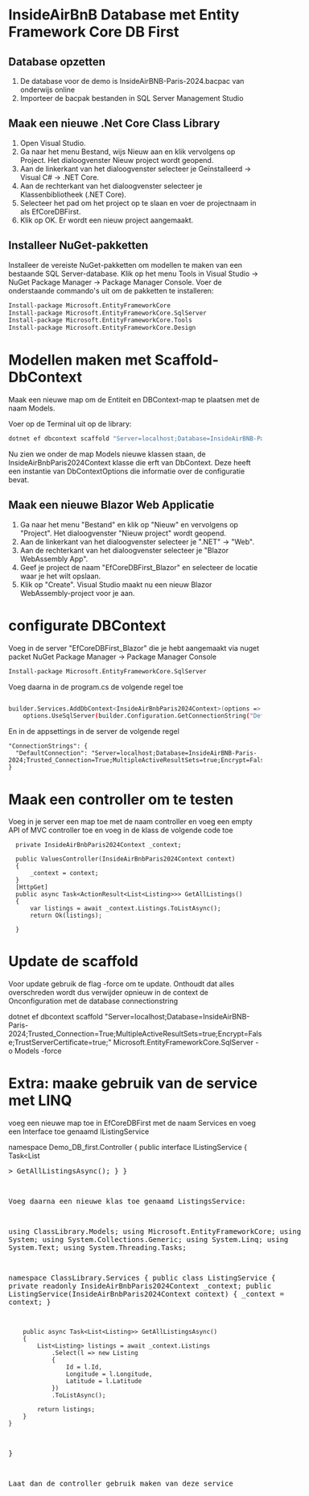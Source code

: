 # InsideAirBnB Database met Entity Framework Core DB First

## Database opzetten

1. De database voor de demo is InsideAirBNB-Paris-2024.bacpac van onderwijs online
2. Importeer de bacpak bestanden in SQL Server Management Studio

## Maak een nieuwe .Net Core Class Library

1. Open Visual Studio.
2. Ga naar het menu Bestand, wijs Nieuw aan en klik vervolgens op Project. Het dialoogvenster Nieuw project wordt geopend.
3. Aan de linkerkant van het dialoogvenster selecteer je Geïnstalleerd -> Visual C# -> .NET Core.
4. Aan de rechterkant van het dialoogvenster selecteer je Klassenbibliotheek (.NET Core).
5. Selecteer het pad om het project op te slaan en voer de projectnaam in als EfCoreDBFirst.
6. Klik op OK. Er wordt een nieuw project aangemaakt.

## Installeer NuGet-pakketten

Installeer de vereiste NuGet-pakketten om modellen te maken van een bestaande SQL Server-database. Klik op het menu Tools in Visual Studio -> NuGet Package Manager -> Package Manager Console. Voer de onderstaande commando's uit om de pakketten te installeren:

```bash
Install-package Microsoft.EntityFrameworkCore
Install-package Microsoft.EntityFrameworkCore.SqlServer
Install-package Microsoft.EntityFrameworkCore.Tools
Install-package Microsoft.EntityFrameworkCore.Design
```
# Modellen maken met Scaffold-DbContext

Maak een nieuwe map om de Entiteit en DBContext-map te plaatsen met de naam Models.

Voer op de Terminal uit op de library:

```bash
dotnet ef dbcontext scaffold "Server=localhost;Database=InsideAirBNB-Paris-2024;Trusted_Connection=True;MultipleActiveResultSets=true;Encrypt=False;TrustServerCertificate=true;" Microsoft.EntityFrameworkCore.SqlServer -o Models
```

Nu zien we onder de map Models nieuwe klassen staan, de InsideAirBnbParis2024Context klasse die erft van DbContext. Deze heeft een instantie van DbContextOptions die informatie over de configuratie bevat.

## Maak een nieuwe Blazor Web Applicatie

1. Ga naar het menu "Bestand" en klik op "Nieuw" en vervolgens op "Project". Het dialoogvenster "Nieuw project" wordt geopend.
2. Aan de linkerkant van het dialoogvenster selecteer je ".NET" -> "Web".
3. Aan de rechterkant van het dialoogvenster selecteer je "Blazor WebAssembly App".
4. Geef je project de naam "EfCoreDBFirst_Blazor" en selecteer de locatie waar je het wilt opslaan.
5. Klik op "Create". Visual Studio maakt nu een nieuw Blazor WebAssembly-project voor je aan.

# configurate DBContext


Voeg in de server "EfCoreDBFirst_Blazor" die je hebt aangemaakt via nuget packet NuGet Package Manager -> Package Manager Console

```bash
Install-package Microsoft.EntityFrameworkCore.SqlServer
```

Voeg daarna in de program.cs de volgende regel toe 

```bash

builder.Services.AddDbContext<InsideAirBnbParis2024Context>(options =>
    options.UseSqlServer(builder.Configuration.GetConnectionString("DefaultConnection")));

```

En in de appsettings in de server de volgende regel

    "ConnectionStrings": {  
      "DefaultConnection": "Server=localhost;Database=InsideAirBNB-Paris-2024;Trusted_Connection=True;MultipleActiveResultSets=true;Encrypt=False;TrustServerCertificate=true;",
    }

# Maak een controller om te testen

Voeg in je server een map toe met de naam controller en voeg een empty API of MVC controller toe en voeg in de klass de volgende code toe

      private InsideAirBnbParis2024Context _context;
    
      public ValuesController(InsideAirBnbParis2024Context context)
      {
          _context = context;
      }
      [HttpGet]
      public async Task<ActionResult<List<Listing>>> GetAllListings()
      {
          var listings = await _context.Listings.ToListAsync();
          return Ok(listings);
    
      }


# Update de scaffold

Voor update gebruik de flag -force om te update. Onthoudt dat alles overschreden wordt dus verwijder opnieuw in de context de Onconfiguration met de database connectionstring

dotnet ef dbcontext scaffold "Server=localhost;Database=InsideAirBNB-Paris-2024;Trusted_Connection=True;MultipleActiveResultSets=true;Encrypt=False;TrustServerCertificate=true;" Microsoft.EntityFrameworkCore.SqlServer -o Models -force

# Extra: maake gebruik van de service met LINQ


voeg een nieuwe map toe in EfCoreDBFirst met de naam Services en voeg een Interface toe genaamd IListingService

namespace Demo_DB_first.Controller
{
    public interface IListingService
    {
        Task<List<Listing>> GetAllListingsAsync();
    }
}

Voeg daarna een nieuwe klas toe genaamd ListingsService:

using ClassLibrary.Models;
using Microsoft.EntityFrameworkCore;
using System;
using System.Collections.Generic;
using System.Linq;
using System.Text;
using System.Threading.Tasks;

namespace ClassLibrary.Services
{
    public class ListingService
    {
        private readonly InsideAirBnbParis2024Context _context;
        public ListingService(InsideAirBnbParis2024Context context)
        {
            _context = context;
        }

        public async Task<List<Listing>> GetAllListingsAsync()
        {
            List<Listing> listings = await _context.Listings
                .Select(l => new Listing
                {
                    Id = l.Id,
                    Longitude = l.Longitude,
                    Latitude = l.Latitude
                })
                .ToListAsync();

            return listings;
        }
    }
}

Laat dan de controller gebruik maken van deze service
